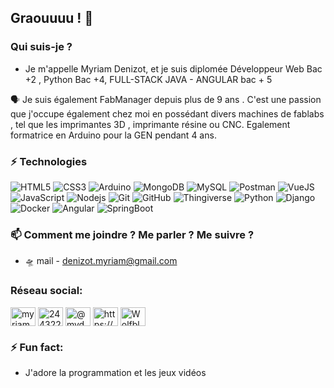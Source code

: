 

## Graouuuu ! :wolf:

### Qui suis-je ?

- Je m'appelle Myriam Denizot, et je suis diplomée Développeur Web Bac +2 , Python Bac +4, FULL-STACK JAVA - ANGULAR bac + 5 

:speaking_head: Je suis également FabManager depuis plus de 9 ans . C'est une passion que j'occupe également chez moi en possédant divers machines de fablabs , tel que les imprimantes 3D , imprimante résine ou CNC. Egalement formatrice en Arduino pour la GEN pendant 4 ans.


### ⚡ Technologies
![HTML5](https://img.shields.io/badge/-HTML5-E34F26?style=flat-square&logo=html5&logoColor=white)
![CSS3](https://img.shields.io/badge/-CSS3-1572B6?style=flat-square&logo=css3)
![Arduino](https://img.shields.io/badge/-Arduino-blue?style=flat-square&logo=arduino&logoColor=black)
![MongoDB](https://img.shields.io/badge/-MongoDB-brightgreen?style=flat-square&logo=mongodb&logoColor=black)
![MySQL](https://img.shields.io/badge/-MySQL-336791?style=flat-square&logo=mysql&logoColor=white)
![Postman](https://img.shields.io/badge/-Postman-orange?style=flat-square&logo=postman&logoColor=black)
![VueJS](https://img.shields.io/badge/-VueJS-green?style=flat-square&logo=vue.js&logoColor=black)
![JavaScript](https://img.shields.io/badge/-JavaScript-323330?style=flat-square&logo=javascript)
![Nodejs](https://img.shields.io/badge/-Nodejs-303030?style=flat-square&logo=Node.js)
![Git](https://img.shields.io/badge/-Git-3E2C00?style=flat-square&logo=git)
![GitHub](https://img.shields.io/badge/-GitHub-181717?style=flat-square&logo=github)
![Thingiverse](https://img.shields.io/badge/-Thingiverse-blue?style=flat-square&logo=thingiverse&logoColor=white)
![Python](https://img.shields.io/badge/-Python-yellow?style=flat-square&logo=python)
![Django](https://img.shields.io/badge/-Django-darkgreen?style=flat-square&logo=Django)
![Docker](https://img.shields.io/badge/-Docker-blue?style=flat-square&logo=Docker)
![Angular](https://img.shields.io/badge/-Angular-purple?style=flat-square&logo=Angular)
![SpringBoot](https://img.shields.io/badge/-SpringBoot-black?style=flat-square&logo=SpringBoot)


### 📫 Comment me joindre ? Me parler ? Me suivre ?

* :flying_saucer: mail - denizot.myriam@gmail.com


<h3 align="left">Réseau social:</h3>
<p align="left">
<a href="https://linkedin.com/in/mydmoov/" target="blank"><img align="center" src="https://raw.githubusercontent.com/rahuldkjain/github-profile-readme-generator/master/src/images/icons/Social/linked-in-alt.svg" alt="myriam denizot" height="30" width="40" /></a>
<a href="https://stackoverflow.com/users/18356998/my-d" target="blank"><img align="center" src="https://raw.githubusercontent.com/rahuldkjain/github-profile-readme-generator/master/src/images/icons/Social/stack-overflow.svg" alt="24432213" height="30" width="40" /></a>
<a href="https://instagram.com/mydmoov" target="blank"><img align="center" src="https://raw.githubusercontent.com/rahuldkjain/github-profile-readme-generator/master/src/images/icons/Social/instagram.svg" alt="@mydmoov" height="30" width="40" /></a>
 <a href="https://www.youtube.com/channel/UCMcJmWmooIeXKo71MXG6AZQ" target="blank"><img align="center" src="https://raw.githubusercontent.com/rahuldkjain/github-profile-readme-generator/master/src/images/icons/Social/youtube.svg" alt="https://www.youtube.com/channel/ucmcjmwmooiexko71mxg6azq" height="30" width="40" /></a>
<a href="https://discord.gg/nxVXdBjqEY" target="blank"><img align="center" src="https://raw.githubusercontent.com/rahuldkjain/github-profile-readme-generator/master/src/images/icons/Social/discord.svg" alt="Wolfblack#8331" height="30" width="40" /></a>
</p>



### ⚡ Fun fact:

* J'adore la programmation et les jeux vidéos
